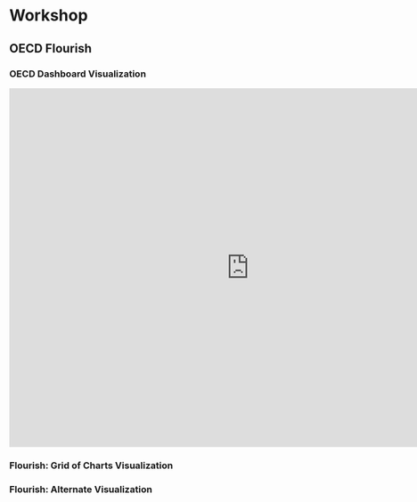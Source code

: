 # Workshop

## OECD Flourish 

### OECD Dashboard Visualization

<iframe src="https://data.oecd.org/chart/65Je" width="860" height="645" style="border: 0" mozallowfullscreen="true" webkitallowfullscreen="true" allowfullscreen="true"><a href="https://data.oecd.org/chart/65Je" target="_blank">OECD Chart: General government debt, Total, % of GDP, Annual, 2018</a></iframe>


### Flourish: Grid of Charts Visualization

<div class="flourish-embed flourish-chart" data-src="visualisation/3757132" data-url="https://flo.uri.sh/visualisation/3757132/embed" aria-label=""><script src="https://public.flourish.studio/resources/embed.js"></script></div>

### Flourish: Alternate Visualization

<div class="flourish-embed flourish-chart" data-src="visualisation/3758805" data-url="https://flo.uri.sh/visualisation/3758805/embed" aria-label=""><script src="https://public.flourish.studio/resources/embed.js"></script></div>
